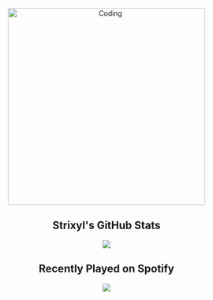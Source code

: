 <div align="center">
  <img alt="Coding" width="400" src="https://media1.tenor.com/m/ue7Q8JmP_0MAAAAd/oiia-oiiaoiia.gif">
</div>

<div align="center">
  <h2>Strixyl's GitHub Stats</h2>
  <img src="https://github-readme-stats.vercel.app/api?username=Strixyl&show_icons=true&theme=dark">
</div>

<div align="center">
  <h2>Recently Played on Spotify</h2>
  <img src="https://spotify-recently-played-readme.vercel.app/api?user=qkoi3o0oqybzwf6ja5hvtzw5m">
</div>

  
<!--
**Strixyl/Strixyl** is a ✨ _special_ ✨ repository because its `README.md` (this file) appears on your GitHub profile.

Here are some ideas to get you started:


- 🌱 Currently learning Data Science...

-->
